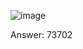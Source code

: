 ![image](https://github.com/ilrexho2011/Project-EULER-Possible-Solutions-Problems-101_to_200/assets/61479363/cd7a21f5-e1bd-4aea-8a7a-887122503367)

Answer:  73702
